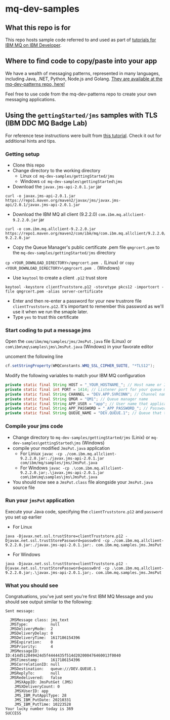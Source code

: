 # mq-dev-samples

## What this repo is for

This repo hosts sample code referred to and used as part of [tutorials for IBM MQ on IBM Developer](https://developer.ibm.com/components/ibm-mq/).

## Where to find code to copy/paste into your app

We have a wealth of messaging patterns, represented in many languages, including Java, .NET, Python, Node.js and Golang. [They are available at the mq-dev-patterns repo, here!](https://github.com/ibm-messaging/mq-dev-patterns)

Feel free to use code from the mq-dev-patterns repo to create your own messaging applications.

## Using the `gettingStarted/jms` samples with TLS (IBM DDC MQ Badge Lab)

For reference tese instructions were built from [this tutorial](https://developer.ibm.com/components/ibm-mq/tutorials/mq-develop-mq-jms/). Check it out for additional hints and tips.

### Getting setup

- Clone this repo
- Change directory to the working directory
  - Linux `cd mq-dev-samples/gettingStarted/jms`
  - Windows `cd mq-dev-samples\gettingStarted\jms`
- Download the `javax.jms-api-2.0.1.jar` jar

```
curl -o javax.jms-api-2.0.1.jar https://repo1.maven.org/maven2/javax/jms/javax.jms-api/2.0.1/javax.jms-api-2.0.1.jar
```

- Download the IBM MQ all client (9.2.2.0) `com.ibm.mq.allclient-9.2.2.0.jar` jar

```
curl -o com.ibm.mq.allclient-9.2.2.0.jar https://repo1.maven.org/maven2/com/ibm/mq/com.ibm.mq.allclient/9.2.2.0/com.ibm.mq.allclient-9.2.2.0.jar
```

- Copy the Queue Manager's public certificate .pem file `qmgrcert.pem` to the `mq-dev-samples/gettingStarted/jms` directory

`cp <YOUR_DOWNLOAD_DIRECTORY>/qmgrcert.pem .` (Linux) or `copy <YOUR_DOWNLOAD_DIRECTORY>\qmgrcert.pem .` (Windows)

- Use `keytool` to create a client `.p12` trust store

```
keytool -keystore clientTruststore.p12 -storetype pkcs12 -importcert -file qmgrcert.pem -alias server-certificate
```

- Enter and then re-enter a password for your new trustrore file `clientTruststore.p12`. It's important to remember this password as we'll use it when we run the smaple later.
- Type `yes` to trust this certificate

### Start coding to put a message jms

Open the `com/ibm/mq/samples/jms/JmsPut.java` file (Linux) or `com\ibm\mq\samples\jms\JmsPut.java` (Windows) in your favorate editor

uncoment the following line

```java 
cf.setStringProperty(WMQConstants.WMQ_SSL_CIPHER_SUITE, "*TLS12");
```

Modify the following variables to match your IBM MQ configuration

```java
private static final String HOST = "_YOUR_HOSTNAME_"; // Host name or IP address
private static final int PORT = 1414; // Listener port for your queue manager
private static final String CHANNEL = "DEV.APP.SVRCONN"; // Channel name
private static final String QMGR = "QM1"; // Queue manager name
private static final String APP_USER = "app"; // User name that application uses to connect to MQ
private static final String APP_PASSWORD = "_APP_PASSWORD_"; // Password that the application uses to connect to MQ
private static final String QUEUE_NAME = "DEV.QUEUE.1"; // Queue that the application uses to put and get messages to and from
```

### Compile your jms code

- Change directory to `mq-dev-samples/gettingStarted/jms` (Linix) or `mq-dev-samples\gettingStarted\jms` (Windows)
- compile your modified `JmsPut.java` application
  - For Liniux `javac -cp ./com.ibm.mq.allclient-9.2.2.0.jar:./javax.jms-api-2.0.1.jar com/ibm/mq/samples/jms/JmsPut.java`
  - For Windows `javac -cp .\com.ibm.mq.allclient-9.2.2.0.jar;.\javax.jms-api-2.0.1.jar com\ibm\mq\samples\jms\JmsPut.java`
- You should now see a `JmsPut.class` file alongside your `JmsPut.java` source file

### Run your `jmsPut` application

Execute your Java code, specifying the `clientTruststore.p12` and `password` you set up earlier
  - For Linux 
  ```
  java -Djavax.net.ssl.trustStore=clientTruststore.p12 -Djavax.net.ssl.trustStorePassword=passw0rd -cp ./com.ibm.mq.allclient-9.2.2.0.jar:./javax.jms-api-2.0.1.jar:. com.ibm.mq.samples.jms.JmsPut
  ```
  - For Windows
  ```
  java -Djavax.net.ssl.trustStore=clientTruststore.p12 -Djavax.net.ssl.trustStorePassword=passw0rd -cp .\com.ibm.mq.allclient-9.2.2.0.jar;.\javax.jms-api-2.0.1.jar;. com.ibm.mq.samples.jms.JmsPut
  ```
  
### What you should see

Congratuations, you've just sent you're first IBM MQ Message and you should see output similar to the following:

```console
Sent message:

  JMSMessage class: jms_text
  JMSType:          null
  JMSDeliveryMode:  2
  JMSDeliveryDelay: 0
  JMSDeliveryTime:  1617186154396
  JMSExpiration:    0
  JMSPriority:      4
  JMSMessageID:     ID:414d512049424d5f4444435f514d202000476460013f0040
  JMSTimestamp:     1617186154396
  JMSCorrelationID: null
  JMSDestination:   queue:///DEV.QUEUE.1
  JMSReplyTo:       null
  JMSRedelivered:   false
    JMSXAppID: JmsPutGet (JMS)             
    JMSXDeliveryCount: 0
    JMSXUserID: app         
    JMS_IBM_PutApplType: 28
    JMS_IBM_PutDate: 20210331
    JMS_IBM_PutTime: 10223528
Your lucky number today is 369
SUCCESS
```
